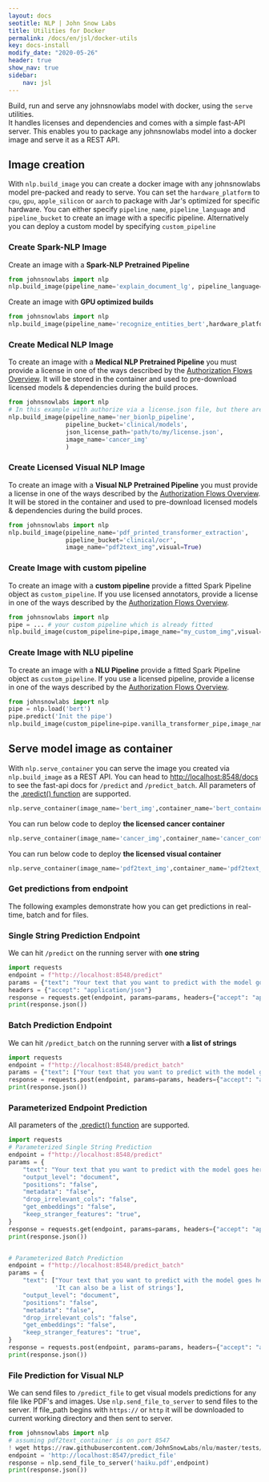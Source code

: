```yaml
---
layout: docs
seotitle: NLP | John Snow Labs
title: Utilities for Docker
permalink: /docs/en/jsl/docker-utils
key: docs-install
modify_date: "2020-05-26"
header: true
show_nav: true
sidebar:
    nav: jsl
---
```

<div class="main-docs" markdown="1"><div class="h3-box" markdown="1">

Build, run and serve any johnsnowlabs model with docker, using the `serve` utilities.  
It handles licenses and dependencies and comes with a simple fast-API server.
This enables you to package any johnsnowlabs model into a docker image and serve it as a REST API.

</div><div class="h3-box" markdown="1">

## Image creation
With `nlp.build_image` you can create a docker image with any johnsnowlabs model pre-packed and ready to serve.
You can set the `hardware_platform` to `cpu`, `gpu`, `apple_silicon` or `aarch` to package with Jar's optimized for specific hardware.
You can either specify `pipeline_name`, `pipeline_language` and `pipeline_bucket` to create an image with a specific pipeline.
Alternatively you can deploy a custom model by specifying `custom_pipeline`


</div><div class="h3-box" markdown="1">



### Create Spark-NLP Image 
Create an image with a **Spark-NLP Pretrained Pipeline**
```python
from johnsnowlabs import nlp
nlp.build_image(pipeline_name='explain_document_lg', pipeline_language= 'fr', image_name='bert_img')
```

Create an image with **GPU optimized builds**
```python
from johnsnowlabs import nlp
nlp.build_image(pipeline_name='recognize_entities_bert',hardware_platform='gpu',image_name='bert_gpu_img')
```

</div><div class="h3-box" markdown="1">

### Create Medical NLP Image 
To create an image with a **Medical NLP Pretrained Pipeline** you must provide a license in one of the ways described by the [Authorization Flows Overview](https://nlp.johnsnowlabs.com/docs/en/jsl/install_advanced#authorization-flows-overview).
It will be stored in the container and used to pre-download licensed models & dependencies during the build proces.
```python
from johnsnowlabs import nlp
# In this example with authorize via a license.json file, but there are many other ways.
nlp.build_image(pipeline_name='ner_bionlp_pipeline', 
                pipeline_bucket='clinical/models',
                json_license_path='path/to/my/license.json',
                image_name='cancer_img'
                )
```

</div><div class="h3-box" markdown="1">

### Create Licensed Visual NLP Image
To create an image with a **Visual NLP Pretrained Pipeline** you must provide a license in one of the ways described by the [Authorization Flows Overview](https://nlp.johnsnowlabs.com/docs/en/jsl/install_advanced#authorization-flows-overview).
It will be stored in the container and used to pre-download licensed models & dependencies during the build proces.
```python
from johnsnowlabs import nlp
nlp.build_image(pipeline_name='pdf_printed_transformer_extraction',
                pipeline_bucket='clinical/ocr',
                image_name="pdf2text_img",visual=True)
```

</div><div class="h3-box" markdown="1">

### Create Image with custom pipeline
To create an image with a **custom pipeline** provide a fitted Spark Pipeline object as `custom_pipeline`.
If you use licensed annotators, provide a license in one of the ways described by the [Authorization Flows Overview](https://nlp.johnsnowlabs.com/docs/en/jsl/install_advanced#authorization-flows-overview).
```python
from johnsnowlabs import nlp
pipe = ... # your custom pipeline which is already fitted
nlp.build_image(custom_pipeline=pipe,image_name="my_custom_img",visual=True)
```
</div><div class="h3-box" markdown="1">


### Create Image with NLU pipeline
To create an image with a **NLU Pipeline** provide a fitted Spark Pipeline object as `custom_pipeline`.
If you use a licensed pipeline, provide a license in one of the ways described by the [Authorization Flows Overview](https://nlp.johnsnowlabs.com/docs/en/jsl/install_advanced#authorization-flows-overview).
```python
from johnsnowlabs import nlp
pipe = nlp.load('bert')
pipe.predict('Init the pipe')
nlp.build_image(custom_pipeline=pipe.vanilla_transformer_pipe,image_name="bert_img",visual=True)
```

</div><div class="h3-box" markdown="1">


## Serve model image as container
With `nlp.serve_container` you can serve the image you created via `nlp.build_image` as a REST API.
You can head to [http://localhost:8548/docs](http://localhost:8548/docs) to see the fast-api docs for `/predict` and `/predict_batch`.
All parameters of the [.predict() function](https://nlp.johnsnowlabs.com/docs/en/jsl/predict_api) are supported.


```python
nlp.serve_container(image_name='bert_img',container_name='bert_container',host_port=8548)
```

You can run below code to deploy **the licensed cancer container**
```python
nlp.serve_container(image_name='cancer_img',container_name='cancer_container',host_port=8549)
```


You can run below code to deploy **the licensed visual container**
```python
nlp.serve_container(image_name='pdf2text_img',container_name='pdf2text_container',host_port=8547)
```

</div><div class="h3-box" markdown="1">

### Get predictions from endpoint
The following examples demonstrate how you can get predictions in 
real-time, batch and for files. 

</div><div class="h3-box" markdown="1">

### Single String Prediction Endpoint
We can hit `/predict` on the running server with **one string**
```python
import requests
endpoint = f"http://localhost:8548/predict"
params = {"text": "Your text that you want to predict with the model goes here",}
headers = {"accept": "application/json"}
response = requests.get(endpoint, params=params, headers={"accept": "application/json"})
print(response.json())
```

</div><div class="h3-box" markdown="1">

### Batch Prediction Endpoint
We can hit `/predict_batch` on the running server with **a list of strings**

```python
import requests
endpoint = f"http://localhost:8548/predict_batch"
params = {"text": ["Your text that you want to predict with the model goes here", 'It can also be a list of strings'],}
response = requests.post(endpoint, params=params, headers={"accept": "application/json"})
print(response.json())
```

</div><div class="h3-box" markdown="1">

### Parameterized Endpoint Prediction
All parameters of the [.predict() function](https://nlp.johnsnowlabs.com/docs/en/jsl/predict_api) are supported.

```python
import requests
# Parameterized Single String Prediction
endpoint = f"http://localhost:8548/predict"
params = {
    "text": "Your text that you want to predict with the model goes here",
    "output_level": "document",
    "positions": "false",
    "metadata": "false",
    "drop_irrelevant_cols": "false",
    "get_embeddings": "false",
    "keep_stranger_features": "true",
}
response = requests.get(endpoint, params=params, headers={"accept": "application/json"})
print(response.json())


# Parameterized Batch Prediction
endpoint = f"http://localhost:8548/predict_batch"
params = {
    "text": ["Your text that you want to predict with the model goes here",
             'It can also be a list of strings'],
    "output_level": "document",
    "positions": "false",
    "metadata": "false",
    "drop_irrelevant_cols": "false",
    "get_embeddings": "false",
    "keep_stranger_features": "true",
}
response = requests.post(endpoint, params=params, headers={"accept": "application/json"})
print(response.json())
```

</div><div class="h3-box" markdown="1">

### File Prediction for Visual NLP 

We can send files to `/predict_file` to get visual models predictions for any file like PDF's and images.
Use `nlp.send_file_to_server` to send files to the server. 
If file_path begins with `https://` or `http` it will be downloaded to current working directory 
and then sent to server.

```python
from johnsnowlabs import nlp 
# assuming pdf2text_container is on port 8547
! wget https://raw.githubusercontent.com/JohnSnowLabs/nlu/master/tests/datasets/ocr/pdf/haiku.pdf
endpoint = 'http://localhost:8547/predict_file'
response = nlp.send_file_to_server('haiku.pdf',endpoint)
print(response.json())
```

</div></div>